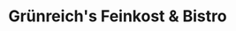 ---
title: "Grünreich's Feinkost & Bistro"
url: /recklinghausen/gruenreichs-feinkost-und-bistro/
shop: Feinkost
---
